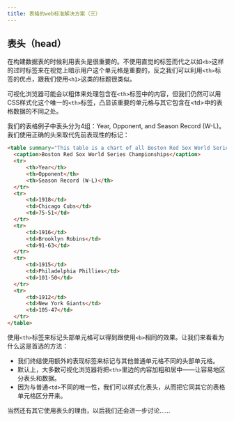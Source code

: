 ```yaml
---
title: 表格的web标准解决方案（三）
---
```

## 表头（head）

在构建数据表的时候利用表头是很重要的。不使用直觉的标签而代之以如`<b>`这样的过时标签来在视觉上暗示用户这个单元格是重要的，反之我们可以利用`<th>`标签的优点，跟我们使用`<h1>`这类的标题很类似。

可视化浏览器可能会以粗体来处理包含在`<th>`标签中的内容，但我们仍然可以用CSS样式化这个唯一的`<th>`标签，凸显该重要的单元格与其它包含在<td\>中的表格数据的不同之处。

我们的表格例子中表头分为4组：Year, Opponent, and Season Record (W-L)。我们使用正确的头来取代先前表现性的标记：

```html
<table summary="This table is a chart of all Boston Red Sox World Series wins.">
  <caption>Boston Red Sox World Series Championships</caption>
  <tr>
      <th>Year</th>
      <th>Opponent</th>
      <th>Season Record (W-L)</th>
  </tr>
  <tr>
      <td>1918</td>
      <td>Chicago Cubs</td>
      <td>75-51</td>
  </tr>
  <tr>
      <td>1916</td>
      <td>Brooklyn Robins</td>
      <td>91-63</td>
  </tr>
  <tr>
      <td>1915</td>
      <td>Philadelphia Phillies</td>
      <td>101-50</td>
  </tr>
  <tr>
      <td>1912</td>
      <td>New York Giants</td>
      <td>105-47</td>
  </tr>
</table>
```

使用`<th>`标签来标记头部单元格可以得到跟使用`<b>`相同的效果。让我们来看看为什么这是首选的方法：

* 我们终结使用额外的表现标签来标记与其他普通单元格不同的头部单元格。
* 默认上，大多数可视化浏览器将把`<th>`里边的内容加粗和居中——让容易地区分表头和数据。
* 因为与普通`<td>`不同的唯一性，我们可以样式化表头，从而把它同其它的表格单元格区分开来。

当然还有其它使用表头的理由，以后我们还会进一步讨论……
